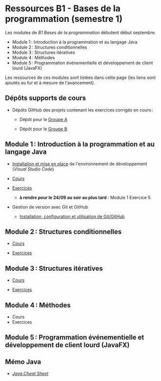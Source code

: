 # Ressources B1 - Bases de la programmation (semestre 1)

Les modules de _B1 Bases de la programmation_ débutent début septembre.

- Module 1 : Introduction à la programmation et au langage Java
- Module 2 : Structures conditionnelles
- Module 3 : Structures itératives
- Module 4 : Méthodes
- Module 5 : Programmation événementielle et développement de client lourd (JavaFX)

Les ressources de ces modules sont listées dans cette page (les liens sont ajoutés au fur et à mesure de l'avancement).

## Dépôts supports de cours

- Dépôts GitHub des projets contenant les exercices corrigés en cours :

  - Dépôt pour le [Groupe A](https://github.com/rose-line/sio1-ga-p27)

  - Dépôt pour le [Groupe B](https://github.com/rose-line/sio1-gb-p27)

## Module 1 : Introduction à la programmation et au langage Java

- [Installation et mise en place](install/ide_install.md) de l'environnement de développement (_Visual Studio Code_)

- [Cours](html/bdp_01_intro.html)

- [Exercices](exercices/bdp_01_intro_exos.md)

  - **à rendre pour le 24/09 au soir au plus tard** : Module 1 Exercice 5

- Gestion de version avec Git et GitHub

  - [Installation, configuration et utilisation de Git/GitHub](install/git_github_install.md)

## Module 2 : Structures conditionnelles

- [Cours](html/bdp_02_conditions.html)

- [Exercices](exercices/bdp_02_conditions_exos.md)

## Module 3 : Structures itératives

- [Cours](html/bdp_03_boucles.html)

- [Exercices](exercices/bdp_03_boucles_exos.md)

## Module 4 : Méthodes

- Cours
- Exercices

## Module 5 : Programmation événementielle et développement de client lourd (JavaFX)

## Mémo Java

- [*Java Cheat Sheet*](doc/java_cheat_sheet.adoc)
